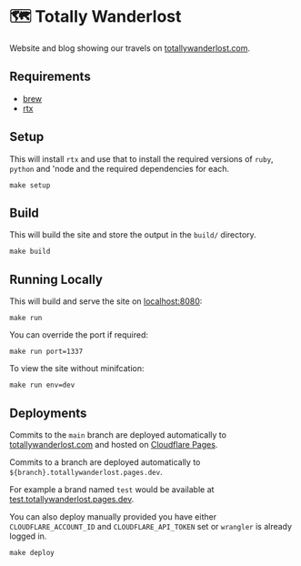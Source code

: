 # 🗺 Totally Wanderlost

Website and blog showing our travels on [totallywanderlost.com](https://totallywanderlost.com).

## Requirements

- [brew](https://brew.sh)
- [rtx](https://github.com/jdx/rtx)

## Setup

This will install `rtx` and use that to install the required versions
of `ruby`, `python` and 'node and the required dependencies for each.

    make setup

## Build

This will build the site and store the output in the `build/` directory.

    make build

## Running Locally

This will build and serve the site on [localhost:8080](http://localhost:8080):

    make run

You can override the port if required:

    make run port=1337

To view the site without minifcation:

    make run env=dev

## Deployments

Commits to the `main` branch are deployed automatically to [totallywanderlost.com](https://totallywanderlost.com) and hosted on [Cloudflare Pages](https://pages.cloudflare.com/).

Commits to a branch are deployed automatically to `${branch}.totallywanderlost.pages.dev`.

For example a brand named `test` would be available at [test.totallywanderlost.pages.dev](https://test.totallywanderlost.pages.dev).

You can also deploy manually provided you have either `CLOUDFLARE_ACCOUNT_ID` and
`CLOUDFLARE_API_TOKEN` set or `wrangler` is already logged in.

    make deploy
